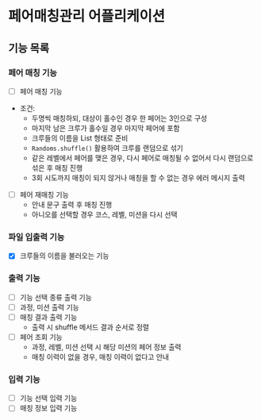 # 페어매칭관리 어플리케이션 

## 기능 목록

### 페어 매칭 기능
- [ ] 페어 매칭 기능
- 조건:
  - 두명씩 매칭하되, 대상이 홀수인 경우 한 페어는 3인으로 구성
  - 마지막 남은 크루가 홀수일 경우 마지막 페어에 포함
  - 크루들의 이름을 List<String> 형태로 준비
  - `Randoms.shuffle()` 활용하여 크루를 랜덤으로 섞기
  - 같은 레벨에서 페어를 맺은 경우, 다시 페어로 매칭될 수 없어서 다시 랜덤으로 섞은 후 매칭 진행
  - 3회 시도까지 매칭이 되지 않거나 매칭을 할 수 없는 경우 에러 메시지 출력

- [ ] 페어 재매칭 기능
  - 안내 문구 출력 후 매칭 진행
  - 아니오를 선택할 경우 코스, 레벨, 미션을 다시 선택

### 파일 입출력 기능
- [X] 크루들의 이름을 불러오는 기능

### 출력 기능
- [ ] 기능 선택 종류 출력 기능
- [ ] 과정, 미션 출력 기능
- [ ] 매칭 결과 출력 기능
  - 출력 시 shuffle 메서드 결과 순서로 정렬
- [ ] 페어 조회 기능
  - 과정, 레벨, 미션 선택 시 해당 미션의 페어 정보 출력
  - 매칭 이력이 없을 경우, 매칭 이력이 없다고 안내

### 입력 기능
- [ ] 기능 선택 입력 기능
- [ ] 매칭 정보 입력 기능
